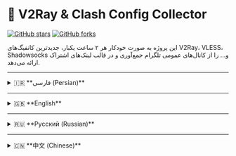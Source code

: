 # 🚀 V2Ray & Clash Config Collector
[![GitHub stars](https://img.shields.io/github/stars/R3ZARAHIMI/7?style=social)](https://github.com/R3ZARAHIMI/7/stargazers) [![GitHub forks](https://img.shields.io/github/forks/R3ZARAHIMI/7?style=social)](https://github.com/R3ZARAHIMI/7/network/members)

این پروژه به صورت خودکار هر ۲ ساعت یکبار، جدیدترین کانفیگ‌های V2Ray، VLESS، Shadowsocks و... را از کانال‌های عمومی تلگرام جمع‌آوری و در قالب لینک‌های اشتراک ارائه می‌دهد.

---

<details>
<summary>🇮🇷 **فارسی (Persian)**</summary>

## ⚙️ ویژگی‌ها
بروزرسانی خودکار: لیست کانفیگ‌ها هر ۲ ساعت یکبار به‌روز می‌شود.

پشتیبانی از پروتکل‌های مختلف: VLESS, VMess, Shadowsocks, Trojan, Hysteria2.

فیلتر هوشمند: کانفیگ‌های ناامن (VLESS بدون TLS/Reality) به صورت خودکار حذف می‌شوند.

خروجی‌های متنوع: ارائه لینک‌های خام و پروفایل‌های بهینه شده برای Clash و Sing-box.

سبک بودن: اسکریپت و پروفایل‌های خروجی بهینه هستند.

## 🔗 لینک‌های اشتراک (Subscription Links)
برای استفاده، لینک‌های زیر را در کلاینت مورد نظر خود کپی کنید.

### لیست خام کانفیگ‌ها (برای V2RayNG, ✅Hiddify و ...)
```
https://cdn.jsdelivr.net/gh/R3ZARAHIMI/7@main/Config_jo.txt
```

### پروفایل Clash حرفه‌ای (برای Clash for Windows, Clash Verge و ...)
```
https://cdn.jsdelivr.net/gh/R3ZARAHIMI/7@main/Config-jo.yaml
```

### پروفایل Sing-Box (برای Sing-Box, Hiddify و ...)
```
https://cdn.jsdelivr.net/gh/R3ZARAHIMI/7@main/Config_jo.json
```


</details>

---

<details>
<summary>🇬🇧 **English**</summary>

## ⚙️ Features
Automatic Updates: The config list is updated every 2 hours.

Multiple Protocol Support: VLESS, VMess, Shadowsocks, Trojan, Hysteria2.

Smart Filtering: Insecure configs (VLESS without TLS/Reality) are automatically removed.

Multiple Outputs: Provides raw subscription links and optimized profiles for Clash and Sing-box.

Lightweight: The script and output profiles are optimized.
## 🔗 Subscription Links
To use, copy the links below into your preferred client.

### Raw Config List (for V2RayNG, ✅Hiddify, etc.)
```
https://cdn.jsdelivr.net/gh/R3ZARAHIMI/7@main/Config_jo.txt
```

### Pro Clash Profile (for Clash for Windows, Clash Verge, etc.)
```
https://cdn.jsdelivr.net/gh/R3ZARAHIMI/7@main/Config-jo.yaml
```

### Sing-Box Profile (for Sing-Box, Hiddify, etc.)
```
https://cdn.jsdelivr.net/gh/R3ZARAHIMI/7@main/Config_jo.json
```


</details>

---

<details>
<summary>🇷🇺 **Русский (Russian)**</summary>

## ⚙️ Особенности
Автоматические обновления: Список конфигураций обновляется каждые 2 часа.

Поддержка нескольких протоколов: VLESS, VMess, Shadowsocks, Trojan, Hysteria2.

Умная фильтрация: Небезопасные конфигурации (VLESS без TLS/Reality) удаляются автоматически.

Различные форматы вывода: Предоставляются необработанные ссылки для подписки и оптимизированные профили для Clash и Sing-box.

Легковесность: Скрипт и выходные профили оптимизированы.

## 🔗 Ссылки на подписку
Для использования скопируйте приведенные ниже ссылки в ваш клиент.

### Список необработанных конфигураций (для V2RayNG, ✅Hiddify и т.д.)
```
https://cdn.jsdelivr.net/gh/R3ZARAHIMI/7@main/Config_jo.txt
```

### Профессиональный профиль Clash (для Clash for Windows, Clash Verge и т.д.)
```
https://cdn.jsdelivr.net/gh/R3ZARAHIMI/7@main/Config-jo.yaml
```

### Профиль Sing-Box (для Sing-Box, Hiddify и т.д.)
```
https://cdn.jsdelivr.net/gh/R3ZARAHIMI/7@main/Config_jo.json
```


</details>

---

<details>
<summary>🇨🇳 **中文 (Chinese)**</summary>

⚙️ 功能

    自动更新: 配置列表每2小时更新一次。

    支持多种协议: VLESS, VMess, Shadowsocks, Trojan, Hysteria2。

    智能过滤: 自动移除不安全的配置 (没有TLS/Reality的VLESS)。

    多种输出格式: 提供原始订阅链接以及为Clash和Sing-box优化的配置文件。

    轻量化: 脚本和输出配置文件都经过了优化。



## 🔗 订阅链接
复制以下链接到您的客户端即可使用。

### 原始配置列表 (适用于 V2RayNG, ✅Hiddify 等)
```
https://raw.githubusercontent.com/R3ZARAHIMI/7/main/Config_jo.txt
```

### Clash 专业配置文件 (适用于 Clash for Windows, Clash Verge 等)
```
https://raw.githubusercontent.com/R3ZARAHIMI/7/main/Config-jo.yaml
```

### Sing-Box 配置文件 (适用于 Sing-Box, Hiddify 等)
```
https://raw.githubusercontent.com/R3ZARAHIMI/7/main/Config_jo.json
```


</details>
